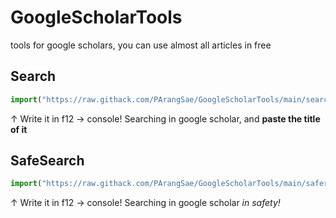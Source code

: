 # GoogleScholarTools
tools for google scholars, you can use almost all articles in free


Search
--
```js
import("https://raw.githack.com/PArangSae/GoogleScholarTools/main/search.js")
```
↑ Write it in f12 -> console!
Searching in google scholar, and **paste the title of it**


SafeSearch
--
```js
import("https://raw.githack.com/PArangSae/GoogleScholarTools/main/safersearch3.js")
```
↑ Write it in f12 -> console!
Searching in google scholar *in safety!*
